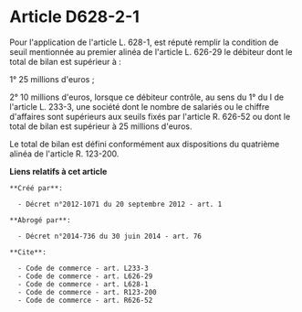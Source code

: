 # Article D628-2-1

Pour l'application de l'article L. 628-1, est réputé remplir la condition de seuil mentionnée au premier alinéa de l'article
L. 626-29 le débiteur dont le total de bilan est supérieur à : 

1° 25 millions d'euros ; 

2° 10 millions d'euros, lorsque ce débiteur contrôle, au sens du 1° du I de l'article L. 233-3, une société dont le nombre de
salariés ou le chiffre d'affaires sont supérieurs aux seuils fixés par l'article R. 626-52 ou dont le total de bilan est
supérieur à 25 millions d'euros. 

Le total de bilan est défini conformément aux dispositions du quatrième alinéa de l'article R. 123-200.

**Liens relatifs à cet article**

	**Créé par**:

	  - Décret n°2012-1071 du 20 septembre 2012 - art. 1

	**Abrogé par**:

	  - Décret n°2014-736 du 30 juin 2014 - art. 76

	**Cite**:

	  - Code de commerce - art. L233-3
	  - Code de commerce - art. L626-29
	  - Code de commerce - art. L628-1
	  - Code de commerce - art. R123-200
	  - Code de commerce - art. R626-52
